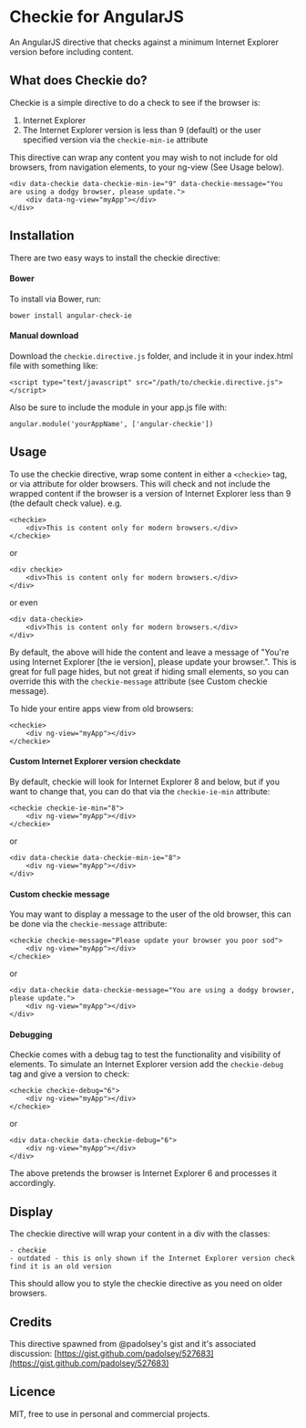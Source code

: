 # Checkie for AngularJS
An AngularJS directive that checks against a minimum Internet Explorer version before including content.

## What does Checkie do?

Checkie is a simple directive to do a check to see if the browser is:

1. Internet Explorer
2. The Internet Explorer version is less than 9 (default) or the user specified version via the `checkie-min-ie` attribute

This directive can wrap any content you may wish to not include for old browsers, from navigation elements, to your ng-view (See Usage below).

    <div data-checkie data-checkie-min-ie="9" data-checkie-message="You are using a dodgy browser, please update.">
        <div data-ng-view="myApp"></div>
    </div>

## Installation

There are two easy ways to install the checkie directive:

#### Bower

To install via Bower, run:

    bower install angular-check-ie 

#### Manual download

Download the `checkie.directive.js` folder, and include it in your index.html file with something like:
    
    <script type="text/javascript" src="/path/to/checkie.directive.js"></script>

Also be sure to include the module in your app.js file with:

    angular.module('yourAppName', ['angular-checkie'])

## Usage

To use the checkie directive, wrap some content in either a `<checkie>` tag, or via attribute for older browsers. This will check and not include the wrapped content if the browser is a version of Internet Explorer less than 9 (the default check value). e.g.

    <checkie>
        <div>This is content only for modern browsers.</div>
    </checkie>

or

    <div checkie>
        <div>This is content only for modern browsers.</div>
    </div>
    
or even

    <div data-checkie>
        <div>This is content only for modern browsers.</div>
    </div>
    
By default, the above will hide the content and leave a message of "You're using Internet Explorer [the ie version], please update your browser.". This is great for full page hides, but not great if hiding small elements, so you can override this with the `checkie-message` attribute (see Custom checkie message).

To hide your entire apps view from old browsers:

    <checkie>
        <div ng-view="myApp"></div>
    </checkie>
    
#### Custom Internet Explorer version checkdate

By default, checkie will look for Internet Explorer 8 and below, but if you want to change that, you can do that via the `checkie-ie-min` attribute:

    <checkie checkie-ie-min="8">
        <div ng-view="myApp"></div>
    </checkie>
    
or 

    <div data-checkie data-checkie-min-ie="8">
        <div ng-view="myApp"></div>
    </div>
    
#### Custom checkie message

You may want to display a message to the user of the old browser, this can be done via the `checkie-message` attribute:

    <checkie checkie-message="Please update your browser you poor sod">
        <div ng-view="myApp"></div>
    </checkie>
    
or

    <div data-checkie data-checkie-message="You are using a dodgy browser, please update.">
        <div ng-view="myApp"></div>
    </div>
    
#### Debugging

Checkie comes with a debug tag to test the functionality and visibility of elements. To simulate an Internet Explorer version add the `checkie-debug` tag and give a version to check:

    <checkie checkie-debug="6">
        <div ng-view="myApp"></div>
    </checkie>
    
or

    <div data-checkie data-checkie-debug="6">
        <div ng-view="myApp"></div>
    </div>
    
The above pretends the browser is Internet Explorer 6 and processes it accordingly.

## Display

The checkie directive will wrap your content in a div with the classes:

    - checkie
    - outdated - this is only shown if the Internet Explorer version check find it is an old version
    
This should allow you to style the checkie directive as you need on older browsers.

## Credits

This directive spawned from @padolsey's gist and it's associated discussion: [https://gist.github.com/padolsey/527683](https://gist.github.com/padolsey/527683)

## Licence

MIT, free to use in personal and commercial projects.
